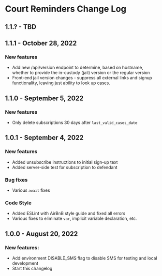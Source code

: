 # Court Reminders Change Log

## 1.1.? - TBD

## 1.1.1 - October 28, 2022
### New features
- Add new /api/version endpoint to determine, based on hostname, whether to provide the in-custody (jail) version or the regular version
- Front-end jail version changes - suppress all external links and signup functionality, leaving just ability to look up cases.

## 1.1.0 - September 5, 2022
### New features
- Only delete subscriptions 30 days after ```last_valid_cases_date```

## 1.0.1 - September 4, 2022
### New features
- Added unsubscribe instructions to initial sign-up text
- Added server-side test for subscription to defendant
### Bug fixes
- Various ```await``` fixes
### Code Style
- Added ESLint with AirBnB style guide and fixed all errors
- Various fixes to eliminate ```var```, implicit variable declaration, etc.

## 1.0.0 - August 20, 2022

### New features:
- Add environment DISABLE_SMS flag to disable SMS for testing and local development
- Start this changelog